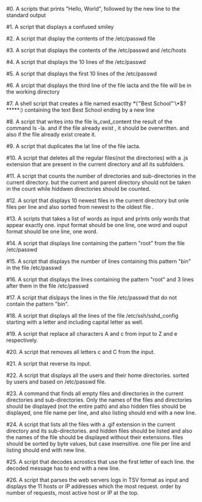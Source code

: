 #0. A scripts that prints "Hello, World", followed by the new line to the standard output

#1. A script that displays a confused smiley

#2. A script that display the contents of the /etc/passwd file

#3. A script that displays the contents of the /etc/passwd and /etc/hosts

#4. A script that displays the 10 lines of the /etc/passwd


#5. A script that displays the first 10 lines of the /etc/passwd

#6. A srcipt that displays the third line of the file iacta and the file will be in the working directory

#7. A shell script that creates a file named exactlty \*\\'"Best School"\'\\*$\?\*\*\*\*\*:) containing the text Best School ending by a new line

#8. A script that writes into the file ls_cwd_content the result of the command ls -la. and if the file already exist , it should be overwritten. and also if the file already exist create it.

#9. A script that duplicates the lat line of the file iacta.


#10. A script that deletes all the regular files(not the directories) with a .js extension that are present in the current directory and all its subfolders.

#11. A script that counts the number of directories and sub-directories in the current directory. but the current and parent directory should not be taken in the count while hiddwen directories should be counted.

#12. A script that displays 10 newest files in the current directory but onle files per line and also sorted from newest to the oldest file .

#13. A scripts that takes a list of words as input and prints only words that appear exactly one. input format should be one line, one word and ouput format should be one line, one word.

#14. A script that displays line containing the pattern "root"  from the file /etc/passwd

#15. A script that displays the number of lines containing this pattern "bin" in the file /etc/passwd

#16. A script that displays the lines containing the pattern "root"  and 3 lines after them in the file /etc/passwd

#17. A script that dislpays the lines in the file /etc/passwd that do not contain the pattern "bin".

#18. A script that displays all the lines of the file /etc/ssh/sshd_config starting with a letter and including capital letter as well.

#19. A script that replace all characters A and c from input to Z and e respectively.

#20. A script that removes all letters c and C from the input.

#21. A script that reverse its input.

#22. A script that displays all the users and their home directories. sorted by users and based on /etc/passwd file.

#23. A command that finds all empty files and directories in the current directories and sub-directories. Only the names of the files and directories should be displayed (not the entire path) and also hidden files should be displayed, one file name per line, and also listing should end with a new line.

#24. A script that lists all the files with a .gif extension in the current directory and its sub-directories. and hidden files should be listed and also the names of the file should be displayed  without their extensions. files should be sorted by  byte values, but case insensitive. one file per line and listing should end with new line.

#25.  A script that decodes acrostics that use the first letter of each line. the decoded message has to end with a new line.

#26. A script that parses the web servers logs in TSV format as input and displays the 11 hosts or  IP addresses which the most request. order by number of requests, most active host or IP at the top.  
